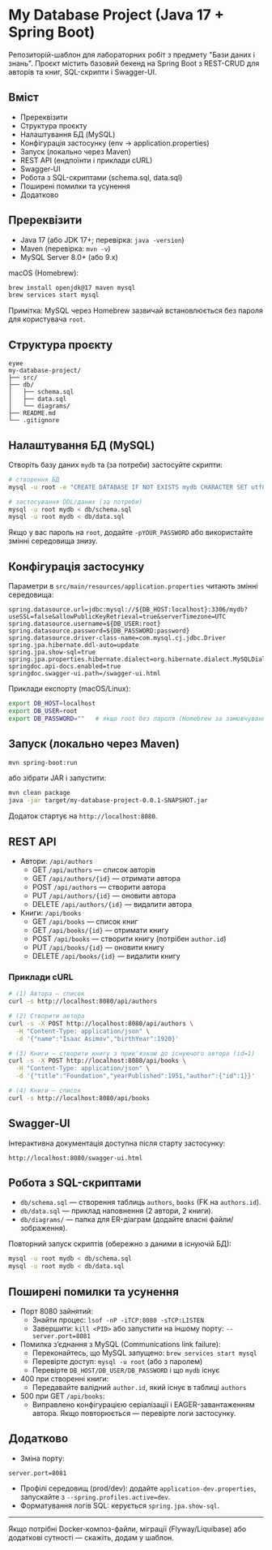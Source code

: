 # My Database Project (Java 17 + Spring Boot)

Репозиторій-шаблон для лабораторних робіт з предмету "Бази даних і знань". Проєкт містить базовий бекенд на Spring Boot з REST-CRUD для авторів та книг, SQL-скрипти і Swagger-UI.

## Вміст
- Пререквізити
- Структура проєкту
- Налаштування БД (MySQL)
- Конфігурація застосунку (env → application.properties)
- Запуск (локально через Maven)
- REST API (ендпоїнти і приклади cURL)
- Swagger-UI
- Робота з SQL-скриптами (schema.sql, data.sql)
- Поширені помилки та усунення
- Додатково

## Пререквізити
- Java 17 (або JDK 17+; перевірка: `java -version`)
- Maven (перевірка: `mvn -v`)
- MySQL Server 8.0+ (або 9.x)

macOS (Homebrew):
```bash
brew install openjdk@17 maven mysql
brew services start mysql
```
Примітка: MySQL через Homebrew зазвичай встановлюється без пароля для користувача `root`.

## Структура проєкту
```
еуие
my-database-project/
├── src/
├── db/
│   ├── schema.sql
│   ├── data.sql
│   └── diagrams/
├── README.md
└── .gitignore
```

## Налаштування БД (MySQL)
Створіть базу даних `mydb` та (за потреби) застосуйте скрипти:
```bash
# створення БД
mysql -u root -e "CREATE DATABASE IF NOT EXISTS mydb CHARACTER SET utf8mb4 COLLATE utf8mb4_unicode_ci;"

# застосування DDL/даних (за потреби)
mysql -u root mydb < db/schema.sql
mysql -u root mydb < db/data.sql
```
Якщо у вас пароль на `root`, додайте `-pYOUR_PASSWORD` або використайте змінні середовища знизу.

## Конфігурація застосунку
Параметри в `src/main/resources/application.properties` читають змінні середовища:
```
spring.datasource.url=jdbc:mysql://${DB_HOST:localhost}:3306/mydb?useSSL=false&allowPublicKeyRetrieval=true&serverTimezone=UTC
spring.datasource.username=${DB_USER:root}
spring.datasource.password=${DB_PASSWORD:password}
spring.datasource.driver-class-name=com.mysql.cj.jdbc.Driver
spring.jpa.hibernate.ddl-auto=update
spring.jpa.show-sql=true
spring.jpa.properties.hibernate.dialect=org.hibernate.dialect.MySQLDialect
springdoc.api-docs.enabled=true
springdoc.swagger-ui.path=/swagger-ui.html
```
Приклади експорту (macOS/Linux):
```bash
export DB_HOST=localhost
export DB_USER=root
export DB_PASSWORD=""   # якщо root без пароля (Homebrew за замовчуванням)
```

## Запуск (локально через Maven)
```bash
mvn spring-boot:run
```
або зібрати JAR і запустити:
```bash
mvn clean package
java -jar target/my-database-project-0.0.1-SNAPSHOT.jar
```
Додаток стартує на `http://localhost:8080`.

## REST API
- Автори: `/api/authors`
  - GET `/api/authors` — список авторів
  - GET `/api/authors/{id}` — отримати автора
  - POST `/api/authors` — створити автора
  - PUT `/api/authors/{id}` — оновити автора
  - DELETE `/api/authors/{id}` — видалити автора
- Книги: `/api/books`
  - GET `/api/books` — список книг
  - GET `/api/books/{id}` — отримати книгу
  - POST `/api/books` — створити книгу (потрібен `author.id`)
  - PUT `/api/books/{id}` — оновити книгу
  - DELETE `/api/books/{id}` — видалити книгу

### Приклади cURL
```bash
# (1) Автора — список
curl -s http://localhost:8080/api/authors

# (2) Створити автора
curl -s -X POST http://localhost:8080/api/authors \
  -H "Content-Type: application/json" \
  -d '{"name":"Isaac Asimov","birthYear":1920}'

# (3) Книги — створити книгу з прив'язкою до існуючого автора (id=1)
curl -s -X POST http://localhost:8080/api/books \
  -H "Content-Type: application/json" \
  -d '{"title":"Foundation","yearPublished":1951,"author":{"id":1}}'

# (4) Книги — список
curl -s http://localhost:8080/api/books
```

## Swagger-UI
Інтерактивна документація доступна після старту застосунку:
```
http://localhost:8080/swagger-ui.html
```

## Робота з SQL-скриптами
- `db/schema.sql` — створення таблиць `authors`, `books` (FK на `authors.id`).
- `db/data.sql` — приклад наповнення (2 автори, 2 книги).
- `db/diagrams/` — папка для ER-діаграм (додайте власні файли/зображення).

Повторний запуск скриптів (обережно з даними в існуючій БД):
```bash
mysql -u root mydb < db/schema.sql
mysql -u root mydb < db/data.sql
```

## Поширені помилки та усунення
- Порт 8080 зайнятий:
  - Знайти процес: `lsof -nP -iTCP:8080 -sTCP:LISTEN`
  - Завершити: `kill <PID>` або запустити на іншому порту: `--server.port=8081`
- Помилка з’єднання з MySQL (Communications link failure):
  - Переконайтесь, що MySQL запущено: `brew services start mysql`
  - Перевірте доступ: `mysql -u root` (або з паролем)
  - Перевірте `DB_HOST/DB_USER/DB_PASSWORD` і що `mydb` існує
- 400 при створенні книги:
  - Передавайте валідний `author.id`, який існує в таблиці `authors`
- 500 при GET `/api/books`:
  - Виправлено конфігурацією серіалізації і EAGER-завантаженням автора. Якщо повторюється — перевірте логи застосунку.

## Додатково
- Зміна порту:
```properties
server.port=8081
```
- Профілі середовищ (prod/dev): додайте `application-dev.properties`, запускайте з `--spring.profiles.active=dev`.
- Форматування логів SQL: керується `spring.jpa.show-sql`.

---
Якщо потрібні Docker-композ-файли, міграції (Flyway/Liquibase) або додаткові сутності — скажіть, додам у шаблон.
